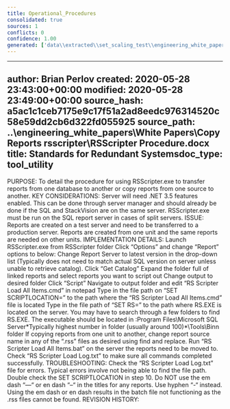 ```yaml
---
title: Operational_Procedures
consolidated: true
sources: 1
conflicts: 0
confidence: 1.00
generated: ['data\\extracted\\set_scaling_test\\engineering_white_papers_WhitePapers_CopyReportsrsscripter_RSScripterProceduredocx_b431424a.md']  # This would be a timestamp
---
```


---
author: Brian Perlov
created: 2020-05-28 23:43:00+00:00
modified: 2020-05-28 23:49:00+00:00
source_hash: a5ac1c1ceb7175e9c17f51a2ad8eedc976314520c58e59dd2cb6d322fd055925
source_path: ..\engineering_white_papers\White Papers\Copy Reports rsscripter\RSScripter
  Procedure.docx
title: Standards for Redundant Systemsdoc_type: tool_utility
---

PURPOSE:
To detail the procedure for using RSScripter.exe to transfer reports from one database to another or copy reports from one source to another.
KEY CONSIDERATIONS:
Server will need .NET 3.5 features enabled. This can be done through server manager and should already be done if the SQL and StackVision are on the same server.
RSScripter.exe must be run on the SQL report server in cases of split servers.
ISSUE:
Reports are created on a test server and need to be transferred to a production server.
Reports are created from one unit and the same reports are needed on other units.
IMPLEMENTATION DETAILS:
Launch RSScripter.exe from RSScripter folder
Click “Options” and change “Report” options to below:
Change Report Server to latest version in the drop-down list (Typically does not need to match actual SQL version on server unless unable to retrieve catalog).
Click “Get Catalog”
Expand the folder full of linked reports and select reports you want to script out
Change output to desired folder
Click “Script”
Navigate to output folder and edit “RS Scripter Load All Items.cmd” in notepad
Type in the file path on “SET SCRIPTLOCATION=” to the path where the “RS Scripter Load All Items.cmd” file is located
Type in the file path of “SET RS=” to the path where RS.EXE is located on the server. You may have to search through a few folders to find RS.EXE. The executable should be located in <Drive>:Program Files\Microsoft SQL Server\*Typically highest number in folder (usually around 100)*\Tools\Binn folder
If copying reports from one unit to another, change report source name in any of the “.rss” files as desired using find and replace.
Run “RS Scripter Load All Items.bat” on the server the reports need to be moved to.
Check “RS Scripter Load Log.txt” to make sure all commands completed successfully.
TROUBLESHOOTING:
Check the “RS Scripter Load Log.txt” file for errors. Typical errors involve not being able to find the file path. Double check the SET SCRIPTLOCATION in step 10.
Do NOT use the em dash “—“ or en dash “–“ in the titles for any reports. Use hyphen “-“ instead. Using the em dash or en dash results in the batch file not functioning as the .rss files cannot be found.
REVISION HISTORY: